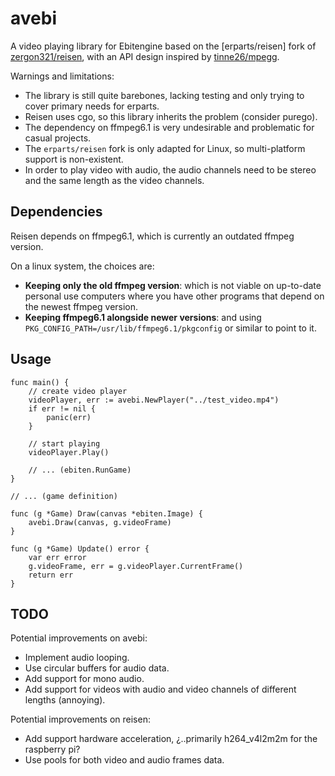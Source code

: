 # avebi

A video playing library for Ebitengine based on the [erparts/reisen] fork of [zergon321/reisen](https://github.com/zergon321/reisen), with an API design inspired by [tinne26/mpegg](https://github.com/tinne26/mpegg).

Warnings and limitations:
- The library is still quite barebones, lacking testing and only trying to cover primary needs for erparts.
- Reisen uses cgo, so this library inherits the problem (consider purego).
- The dependency on ffmpeg6.1 is very undesirable and problematic for casual projects.
- The `erparts/reisen` fork is only adapted for Linux, so multi-platform support is non-existent.
- In order to play video with audio, the audio channels need to be stereo and the same length as the video channels.

## Dependencies

Reisen depends on ffmpeg6.1, which is currently an outdated ffmpeg version.

On a linux system, the choices are:
- **Keeping only the old ffmpeg version**: which is not viable on up-to-date personal use computers where you have other programs that depend on the newest ffmpeg version.
- **Keeping ffmpeg6.1 alongside newer versions**: and using `PKG_CONFIG_PATH=/usr/lib/ffmpeg6.1/pkgconfig` or similar to point to it.

## Usage

```Golang
func main() {
    // create video player
    videoPlayer, err := avebi.NewPlayer("../test_video.mp4")
    if err != nil {
        panic(err)
    }

    // start playing
    videoPlayer.Play()

    // ... (ebiten.RunGame)
}

// ... (game definition)

func (g *Game) Draw(canvas *ebiten.Image) {
	avebi.Draw(canvas, g.videoFrame)
}

func (g *Game) Update() error {
    var err error
    g.videoFrame, err = g.videoPlayer.CurrentFrame()
	return err
}
```

## TODO

Potential improvements on avebi:
- Implement audio looping.
- Use circular buffers for audio data.
- Add support for mono audio.
- Add support for videos with audio and video channels of different lengths (annoying).

Potential improvements on reisen:
- Add support hardware acceleration, ¿..primarily h264_v4l2m2m for the raspberry pi?
- Use pools for both video and audio frames data.